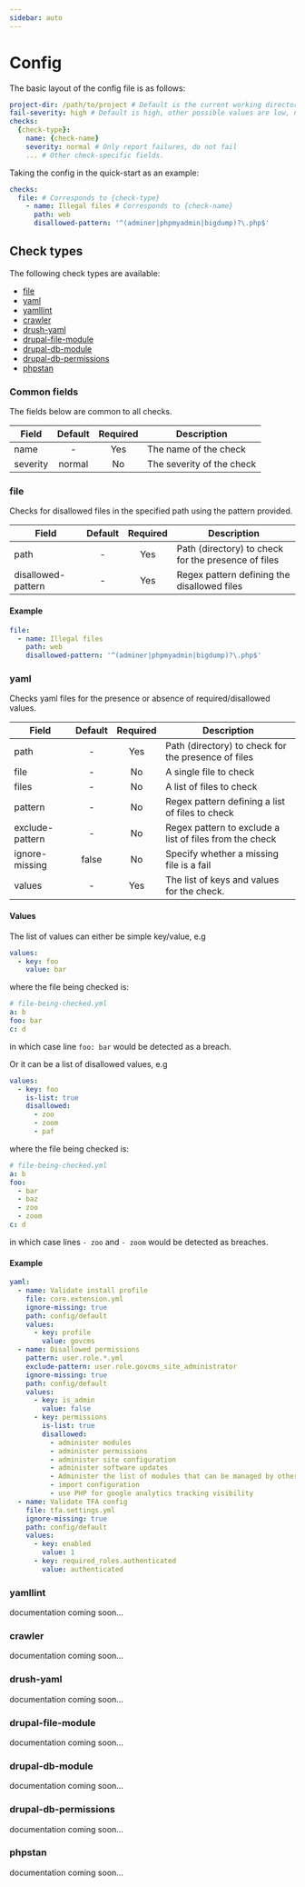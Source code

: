 ```yaml
---
sidebar: auto
---
```


# Config

The basic layout of the config file is as follows:
```yaml
project-dir: /path/to/project # Default is the current working directory
fail-severity: high # Default is high, other possible values are low, normal, critical
checks:
  {check-type}:
    name: {check-name}
    severity: normal # Only report failures, do not fail
    ... # Other check-specific fields.
```

Taking the config in the quick-start as an example:
```yaml
checks:
  file: # Corresponds to {check-type}
    - name: Illegal files # Corresponds to {check-name}
      path: web
      disallowed-pattern: '^(adminer|phpmyadmin|bigdump)?\.php$'
```

## Check types

The following check types are available:
  - [file](#file)
  - [yaml](#yaml)
  - [yamllint](#yamllint)
  - [crawler](#crawler)
  - [drush-yaml](#drush-yaml)
  - [drupal-file-module](#drupal-file-module)
  - [drupal-db-module](#drupal-db-module)
  - [drupal-db-permissions](#drupal-db-permissions)
  - [phpstan](#phpstan)

### Common fields
The fields below are common to all checks.

| Field    | Default | Required | Description               |
| -------- | :-----: | :------: | ------------------------- |
| name     |    -    |   Yes    | The name of the check     |
| severity | normal  |    No    | The severity of the check |

### file
Checks for disallowed files in the specified path using the pattern provided.

| Field              | Default | Required | Description                                         |
| ------------------ | :-----: | :------: | --------------------------------------------------- |
| path               |    -    |   Yes    | Path (directory) to check for the presence of files |
| disallowed-pattern |    -    |   Yes    | Regex pattern defining the disallowed files         |

#### Example
```yaml
file:
  - name: Illegal files
    path: web
    disallowed-pattern: '^(adminer|phpmyadmin|bigdump)?\.php$'
```

### yaml
Checks yaml files for the presence or absence of required/disallowed values.

| Field           | Default | Required | Description                                             |
| --------------- | :-----: | :------: | ------------------------------------------------------- |
| path            |    -    |   Yes    | Path (directory) to check for the presence of files     |
| file            |    -    |    No    | A single file to check                                  |
| files           |    -    |    No    | A list of files to check                                |
| pattern         |    -    |    No    | Regex pattern defining a list of files to check         |
| exclude-pattern |    -    |    No    | Regex pattern to exclude a list of files from the check |
| ignore-missing  |  false  |    No    | Specify whether a missing file is a fail                |
| values          |    -    |   Yes    | The list of keys and values for the check.              |


#### Values
The list of values can either be simple key/value, e.g
```yaml
values:
  - key: foo
    value: bar
```
where the file being checked is:
```yaml
# file-being-checked.yml
a: b
foo: bar
c: d
```
in which case line `foo: bar` would be detected as a breach.

Or it can be a list of disallowed values, e.g
```yaml
values:
  - key: foo
    is-list: true
    disallowed:
      - zoo
      - zoom
      - paf
```
where the file being checked is:

```yaml
# file-being-checked.yml
a: b
foo:
  - bar
  - baz
  - zoo
  - zoom
c: d
```
in which case lines `- zoo` and `- zoom` would be detected as breaches.

#### Example
```yaml
yaml:
  - name: Validate install profile
    file: core.extension.yml
    ignore-missing: true
    path: config/default
    values:
      - key: profile
        value: govcms
  - name: Disallowed permissions
    pattern: user.role.*.yml
    exclude-pattern: user.role.govcms_site_administrator
    ignore-missing: true
    path: config/default
    values:
      - key: is_admin
        value: false
      - key: permissions
        is-list: true
        disallowed:
          - administer modules
          - administer permissions
          - administer site configuration
          - administer software updates
          - Administer the list of modules that can be managed by others
          - import configuration
          - use PHP for google analytics tracking visibility
  - name: Validate TFA config
    file: tfa.settings.yml
    ignore-missing: true
    path: config/default
    values:
      - key: enabled
        value: 1
      - key: required_roles.authenticated
        value: authenticated
```

### yamllint
documentation coming soon...

### crawler
documentation coming soon...

### drush-yaml
documentation coming soon...

### drupal-file-module
documentation coming soon...

### drupal-db-module
documentation coming soon...

### drupal-db-permissions
documentation coming soon...

### phpstan
documentation coming soon...
